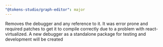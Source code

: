 ```yaml
---
"@tokens-studio/graph-editor": major
---
```


Removes the debugger and any reference to it. It was error prone and required patches to get it to compile correctly due to a problem with react-virtualized. A new debugger as a standalone package for testing and development will be created
